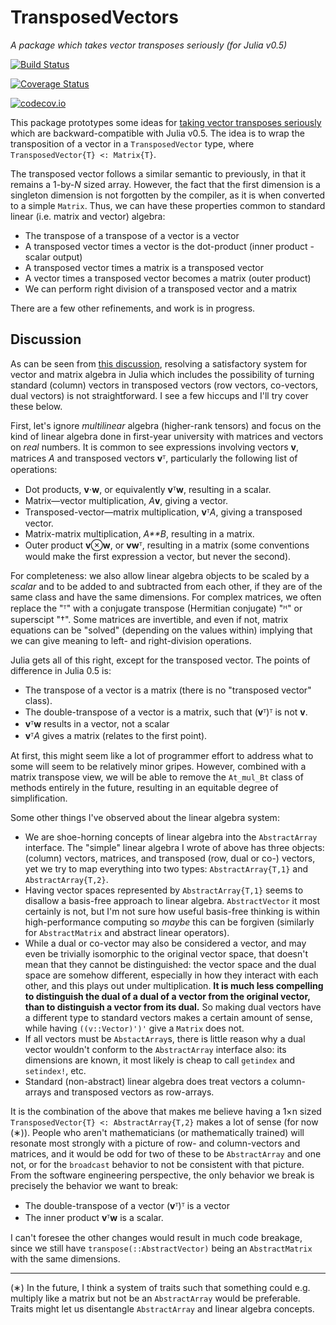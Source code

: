 # TransposedVectors

*A package which takes vector transposes seriously (for Julia v0.5)*

[![Build Status](https://travis-ci.org/andyferris/TransposedVectors.jl.svg?branch=master)](https://travis-ci.org/andyferris/TransposedVectors.jl)

[![Coverage Status](https://coveralls.io/repos/github/andyferris/TransposedVectors.jl/badge.svg?branch=master)](https://coveralls.io/github/andyferris/TransposedVectors.jl?branch=master)

[![codecov.io](http://codecov.io/github/andyferris/TransposedVectors.jl/coverage.svg?branch=master)](http://codecov.io/github/andyferris/TransposedVectors.jl?branch=master)

This package prototypes some ideas for [taking vector transposes seriously](https://github.com/JuliaLang/julia/issues/4774)
which are backward-compatible with Julia v0.5. The idea is to wrap the
transposition of a vector in a `TransposedVector` type, where `TransposedVector{T} <: Matrix{T}`.

The transposed vector follows a similar semantic to previously, in that it
remains a 1-by-*N* sized array. However, the fact that the first dimension is
a singleton dimension is not forgotten by the compiler, as it is when converted
to a simple `Matrix`. Thus, we can have these properties common to standard
linear (i.e. matrix and vector) algebra:

* The transpose of a transpose of a vector is a vector
* A transposed vector times a vector is the dot-product (inner product - scalar output)
* A transposed vector times a matrix is a transposed vector
* A vector times a transposed vector becomes a matrix (outer product)
* We can perform right division of a transposed vector and a matrix

There are a few other refinements, and work is in progress.

## Discussion

As can be seen from [this discussion](https://github.com/JuliaLang/julia/issues/4774),
resolving a satisfactory system for vector and matrix algebra in Julia which
includes the possibility of turning standard (column) vectors in transposed vectors
(row vectors, co-vectors, dual vectors) is not straightforward. I see a few
hiccups and I'll try cover these below.

First, let's ignore *multilinear* algebra (higher-rank tensors) and focus on the
kind of linear algebra done in first-year university with matrices and vectors
on *real* numbers. It is common to see expressions involving vectors **v**,
matrices *A* and transposed vectors **v**ᵀ, particularly the following list of operations:

  * Dot products, **v**⋅**w**, or equivalently **v**ᵀ**w**, resulting in a scalar.
  * Matrix—vector multiplication, *A***v**, giving a vector.
  * Transposed-vector—matrix multiplication, **v**ᵀ*A*, giving a transposed vector.
  * Matrix-matrix multiplication, *A**B*, resulting in a matrix.
  * Outer product **v**⊗**w**, or **vw**ᵀ, resulting in a matrix (some
    conventions would make the first expression a vector, but never the second).

For completeness: we also allow linear algebra objects to be scaled by a *scalar*
and to be added to and subtracted from each other, if they are of the same class
and have the same dimensions. For complex matrices, we often replace the "ᵀ"
with a conjugate transpose (Hermitian conjugate) "ᴴ" or superscipt "†". Some
matrices are invertible, and even if not, matrix equations can be "solved"
(depending on the values within) implying that we can give meaning to left- and
right-division operations.

Julia gets all of this right, except for the transposed vector. The points of
difference in Julia 0.5 is:

* The transpose of a vector is a matrix (there is no "transposed vector" class).
* The double-transpose of a vector is a matrix, such that (**v**ᵀ)ᵀ is not **v**.
* **v**ᵀ**w** results in a vector, not a scalar
* **v**ᵀ*A* gives a matrix (relates to the first point).

At first, this might seem like a lot of programmer effort to address what to
some will seem to be relatively minor gripes. However, combined with a matrix
transpose view, we will be able to remove the `At_mul_Bt` class of methods
entirely in the future, resulting in an equitable degree of simplification.

Some other things I've observed about the linear algebra system:

 * We are shoe-horning concepts of linear algebra into the `AbstractArray` interface.
   The "simple" linear algebra I wrote of above has three objects: (column)
   vectors, matrices, and transposed (row, dual or co-) vectors, yet we try
   to map everything into two types: `AbstractArray{T,1}` and
   `AbstractArray{T,2}`.
 * Having vector spaces represented by `AbstractArray{T,1}` seems to disallow
   a basis-free approach to linear algebra. `AbstractVector` it most certainly
   is not, but I'm not sure how useful basis-free thinking is within
   high-performance computing so *maybe* this can be forgiven (similarly for
   `AbstractMatrix` and abstract linear operators).
 * While a dual or co-vector may also be considered a vector, and may even be
   trivially isomorphic to the original vector space, that doesn't mean that
   they cannot be distinguished: the vector space and the dual space are somehow
   different, especially in how they interact with each other, and this plays
   out under multiplication. **It is much less compelling to distinguish the
   dual of a dual of a vector from the original vector, than to distinguish a
   vector from its dual.** So making dual vectors have a different type to
   standard vectors makes a certain amount of sense,
   while having `((v::Vector)')'` give a `Matrix` does not.
 * If all vectors must be `AbstactArray`s, there is little reason why a dual vector
   wouldn't conform to the `AbstractArray` interface also: its dimensions are
   known, it most likely is cheap to call `getindex` and `setindex!`, etc.
 * Standard (non-abstract) linear algebra does treat vectors a column-arrays
   and transposed vectors as row-arrays.

It is the combination of the above that makes me believe having a
1×n sized `TransposedVector{T} <: AbstractArray{T,2}` makes a lot of sense (for
now (∗)).
People who aren't mathematicians (or mathematically trained) will resonate most
strongly with a picture of row- and column-vectors and matrices, and it would be
odd for two of these to be `AbstractArray` and one not, or for the `broadcast`
behavior to not be consistent with that picture. From the software engineering
perspective, the only behavior we break is precisely the behavior we want to
break:

 * The double-transpose of a vector (**v**ᵀ)ᵀ is a vector
 * The inner product **v**ᵀ**w** is a scalar.

I can't foresee the other changes would result in much code breakage,
since we still have `transpose(::AbstractVector)` being an `AbstractMatrix` with
the same dimensions.

-----

(∗) In the future, I think a system of traits such that something could e.g.
multiply like a matrix but not be an `AbstractArray` would be preferable.
Traits might let us disentangle `AbstractArray` and linear algebra
concepts.

